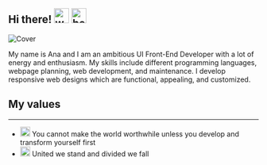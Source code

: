 ## Hi there! <img src="https://i.ibb.co/Ydr40cV/woman-technologist-light-skin-tone-removebg-preview.png" alt="woman" width="30"> <img src="https://raw.githubusercontent.com/MartinHeinz/MartinHeinz/master/wave.gif" alt="hello" width="30">

<!--
**anateii/anateii** is a ✨ _special_ ✨ repository because its `README.md` (this file) appears on your GitHub profile.

Here are some ideas to get you started:

- 🔭 I’m currently working on ...
- 🌱 I’m currently learning ...
- 👯 I’m looking to collaborate on ...
- 🤔 I’m looking for help with ...
- 💬 Ask me about ...
- 📫 How to reach me: ...
- 😄 Pronouns: ...
- ⚡ Fun fact: ...
-->


![Cover](https://i.ibb.co/LxrJmf7/Github-Cover-photo-2.png)

My name is Ana and I am an ambitious UI Front-End Developer with a lot of energy and enthusiasm. My skills include  different programming languages, webpage planning, web development, and maintenance. I develop responsive web designs which are functional, appealing, and customized. 

## My values
***
 * <img src="https://emojipedia-us.s3.dualstack.us-west-1.amazonaws.com/thumbs/160/apple/325/seedling_1f331.png" width="20"> You cannot make the world worthwhile unless you develop and transform yourself first
* <img src="https://emojipedia-us.s3.dualstack.us-west-1.amazonaws.com/thumbs/160/apple/325/fire_1f525.png" width="20">  United we stand and divided we fall
